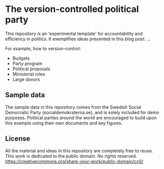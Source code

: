 # The version-controlled political party

This repository is an 'experimental template' for accountability and efficiency in politics.
It exemplifies ideas presented in this blog post:
...

For example, how to version-control:
- Budgets
- Party program
- Political proposals
- Ministerial roles
- Large donors

## Sample data
The sample data in this repository comes from the Swedish Social Democratic Party (socialdemokraterna.se), and is solely included for demo purposes. 
Political parties around the world are encouraged to build upon this example using their own documents and key figures.

## License
All the material and ideas in this repository are completely free to reuse. This work is dedicated to the public domain. No rights reserved.
https://creativecommons.org/share-your-work/public-domain/cc0/
